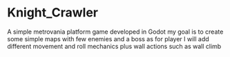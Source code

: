 # Knight_Crawler
A simple metrovania platform game developed in Godot
my goal is to create some simple maps with few enemies and a boss as for player I will add different movement and roll mechanics plus wall actions such as wall climb 
